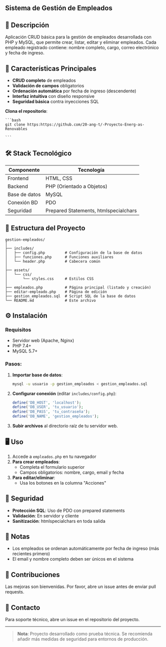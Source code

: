 ## Sistema de Gestión de Empleados

## 📝 Descripción

Aplicación CRUD básica para la gestión de empleados desarrollada con PHP y MySQL, que permite crear, listar, editar y eliminar empleados. Cada empleado registrado contiene: nombre completo, cargo, correo electrónico y fecha de ingreso.



## 🌟 Características Principales

* **CRUD completo** de empleados
* **Validación de campos** obligatorios
* **Ordenación automática** por fecha de ingreso (descendente)
* **Interfaz intuitiva** con diseño responsive
* **Seguridad básica** contra inyecciones SQL


 **Clona el repositorio**:

    ```bash
    git clone https:https://github.com/20-ang-t/-Proyecto-Energ-as-Renovables
   
    ```


## 🛠️ Stack Tecnológico

| **Componente**  | **Tecnología**                        |
|-----------------|---------------------------------------|
| Frontend        | HTML, CSS                             |
| Backend         | PHP (Orientado a Objetos)             |
| Base de datos   | MySQL                                 |
| Conexión BD     | PDO                                   |
| Seguridad       | Prepared Statements, htmlspecialchars |

## 📂 Estructura del Proyecto

```
gestion-empleados/
│
├── includes/
│   ├── config.php         # Configuración de la base de datos
│   ├── funciones.php      # Funciones auxiliares
│   └── header.php         # Cabecera común
│
├── assets/
│   └── css/
│       └── styles.css     # Estilos CSS
│
├── empleados.php          # Página principal (listado y creación)
├── editar-empleado.php    # Página de edición
├── gestion_empleados.sql  # Script SQL de la base de datos
└── README.md              # Este archivo
```

## ⚙️ Instalación

### Requisitos
* Servidor web (Apache, Nginx)
* PHP 7.4+
* MySQL 5.7+

### Pasos:
1. **Importar base de datos**:
   ```bash
   mysql -u usuario -p gestion_empleados < gestion_empleados.sql
   ```

2. **Configurar conexión** (editar `includes/config.php`):
   ```php
   define('DB_HOST', 'localhost');
   define('DB_USER', 'tu_usuario');
   define('DB_PASS', 'tu_contraseña'); 
   define('DB_NAME', 'gestion_empleados');
   ```

3. **Subir archivos** al directorio raíz de tu servidor web.

## 🖥️ Uso

1. Accede a `empleados.php` en tu navegador
2. **Para crear empleados**:
   - Completa el formulario superior
   - Campos obligatorios: nombre, cargo, email y fecha
3. **Para editar/eliminar**:
   - Usa los botones en la columna "Acciones"

## 🔐 Seguridad
* **Protección SQL**: Uso de PDO con prepared statements
* **Validación**: En servidor y cliente
* **Sanitización**: htmlspecialchars en toda salida

## 📌 Notas
* Los empleados se ordenan automáticamente por fecha de ingreso (más recientes primero)
* El email y nombre completo deben ser únicos en el sistema

## 🤝 Contribuciones
Las mejoras son bienvenidas. Por favor, abre un issue antes de enviar pull requests.

## 📧 Contacto
Para soporte técnico, abre un issue en el repositorio del proyecto.

---

> **Nota**: Proyecto desarrollado como prueba técnica. Se recomienda añadir más medidas de seguridad para entornos de producción.
